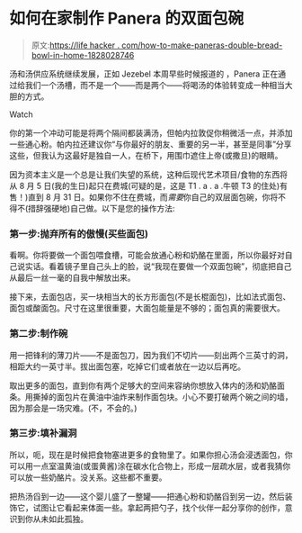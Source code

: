 # 如何在家制作 Panera 的双面包碗

> 原文:[https://life hacker . com/how-to-make-paneras-double-bread-bowl-in-home-1828028746](https://lifehacker.com/how-to-make-paneras-double-bread-bowl-at-home-1828028746)

汤和汤供应系统继续发展，正如 Jezebel 本周早些时候报道的 ，Panera 正在通过给我们一个汤槽，而不是一个——而是两个——将喝汤的体验转变成一种相当大胆的方式。

Watch

你的第一个冲动可能是将两个隔间都装满汤，但帕内拉敦促你稍微活一点，并添加一些通心粉。帕内拉还建议你“与你最好的朋友、重要的另一半，甚至是同事”分享这些，但我认为这最好是独自一人，在桥下，用围巾遮住上帝(或撒旦)的眼睛。

因为资本主义是一个总是让我们失望的系统，这种后现代艺术项目/食物的东西将从 8 月 5 日(我的生日)起只在费城(可疑的是，这是 T1 . a . a .牛顿 T3 的住处)有售！)直到 8 月 31 日。如果你不住在费城，而*需要*你自己的双层面包碗，你将不得不(措辞强硬地)自己做。以下是您的操作方法:

### 第一步:抛弃所有的傲慢(买些面包)

看啊。你将要做一个面包喂食槽，可能会放通心粉和奶酪在里面，所以你最好对自己说实话。看着镜子里自己头上的脸，说“我现在要做一个双面包碗”，彻底把自己从最后一丝一毫的自我中解放出来。

接下来，去面包店，买一块相当大的长方形面包(不是长棍面包)，比如法式面包、面包或酸面包。尺寸在这里很重要，大面包能量是不够的；面包真的需要很大。

### 第二步:制作碗

用一把锋利的薄刀片——不是面包刀，因为我们不切片——刻出两个三英寸的洞，相距大约一英寸半。拔出面包塞，吃掉它们或者放在一边以后再吃。

取出更多的面包，直到你有两个足够大的空间来容纳你想放入体内的汤和奶酪面条。用撕掉的面包片在黄油中油炸来制作面包块。小心不要打破两个碗之间的墙，因为那会是一场灾难。(不，不会的。)

### 第三步:填补漏洞

所以，呃，现在是时候把食物塞进更多的食物里了。如果你担心汤会浸透面包，你可以用一点室温黄油(或蛋黄酱)涂在碳水化合物上，形成一层疏水层，或者我猜你可以放一些奶酪片。没关系。这些都不重要。

把热汤舀到一边——这个婴儿盛了一整罐——把通心粉和奶酪舀到另一边，然后装饰它，试图让它看起来体面一些。拿起两把勺子，找个伙伴一起分享你的创作，意识到你从未如此孤独。